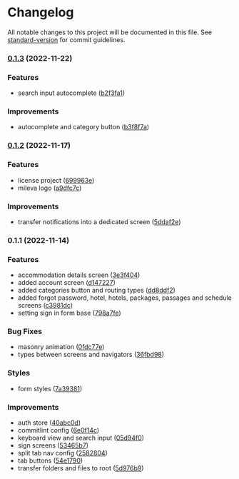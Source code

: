 # Changelog

All notable changes to this project will be documented in this file. See [standard-version](https://github.com/conventional-changelog/standard-version) for commit guidelines.

### [0.1.3](https://github.com/gmatthewsfeuer/mileva/compare/v0.1.2...v0.1.3) (2022-11-22)


### Features

* search input autocomplete ([b2f3fa1](https://github.com/gmatthewsfeuer/mileva/commit/b2f3fa140756ae0ae2af56abe164ec76b78dfece))


### Improvements

* autocomplete and category button ([b3f8f7a](https://github.com/gmatthewsfeuer/mileva/commit/b3f8f7a506cc960b5d8667989358819c96ff91a8))

### [0.1.2](https://github.com/gmatthewsfeuer/mileva/compare/v0.1.1...v0.1.2) (2022-11-17)


### Features

* license project ([699963e](https://github.com/gmatthewsfeuer/mileva/commit/699963e8deee7db771e5e197898f7d50c6c1d119))
* mileva logo ([a9dfc7c](https://github.com/gmatthewsfeuer/mileva/commit/a9dfc7c4db02109588dc56c260580678705c8c7c))


### Improvements

* transfer notifications into a dedicated screen ([5ddaf2e](https://github.com/gmatthewsfeuer/mileva/commit/5ddaf2e62517206671d4ebe74a7bc8a74ed6ebf9))

### 0.1.1 (2022-11-14)


### Features

* accommodation details screen ([3e3f404](https://github.com/gmatthewsfeuer/mileva/commit/3e3f404ee1e72f1c3c7de810217791cbc4d6a14f))
* added account screen ([d147227](https://github.com/gmatthewsfeuer/mileva/commit/d147227fa682289b2f5ea6387b24177089e60728))
* added categories button and routing types ([dd8ddf2](https://github.com/gmatthewsfeuer/mileva/commit/dd8ddf26119346153cb430cf9cdaec2d145953bd))
* added forgot password, hotel, hotels, packages, passages and schedule screens ([c3981dc](https://github.com/gmatthewsfeuer/mileva/commit/c3981dce21eb98f1fea5f4194cb3063e63ebe121))
* setting sign in form base ([798a7fe](https://github.com/gmatthewsfeuer/mileva/commit/798a7fe8a11a5522318811fe7bf0a1396abcd2bc))


### Bug Fixes

* masonry animation ([0fdc77e](https://github.com/gmatthewsfeuer/mileva/commit/0fdc77e7cf5c89c79ca114c6a85bfade360a8df4))
* types between screens and navigators ([36fbd98](https://github.com/gmatthewsfeuer/mileva/commit/36fbd98cabb717910a311a3fc4905a4c0ff78f3b))


### Styles

* form styles ([7a39381](https://github.com/gmatthewsfeuer/mileva/commit/7a3938151463dca80a827af75ade09b266a9b27e))


### Improvements

* auth store ([40abc0d](https://github.com/gmatthewsfeuer/mileva/commit/40abc0d6c7a80979160223a593cf835bf278848b))
* commitlint config ([6e0f14c](https://github.com/gmatthewsfeuer/mileva/commit/6e0f14c4f6c784e61a746deb13d2a7205fc42b91))
* keyboard view and search input ([05d94f0](https://github.com/gmatthewsfeuer/mileva/commit/05d94f0ced5312d006e6866c21a83ad6fe73ecb2))
* sign screens ([53465b7](https://github.com/gmatthewsfeuer/mileva/commit/53465b7bb1dc82a03e0a73f8ef98e2e8285342e9))
* split tab nav config ([2582804](https://github.com/gmatthewsfeuer/mileva/commit/2582804de80b3d75bafe7a22c8fe3633c304f3d4))
* tab buttons ([54e1790](https://github.com/gmatthewsfeuer/mileva/commit/54e1790e7f5ddfa523f40acc7b4d0e7472cd5e20))
* transfer folders and files to root ([5d976b9](https://github.com/gmatthewsfeuer/mileva/commit/5d976b9d2f9ccab0d0c2eb87846f771aa325a79d))
